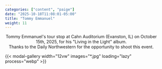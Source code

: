 ```yaml
---
categories: ["content", "paige"]
date: "2025-10-18T11:08:01-05:00"
title: "Tommy Emmanuel"
weight: 11
---
```


<div style="max-width: 1000px; margin-left: auto; margin-right: auto; text-align: center;">
<p>Tommy Emmanuel's tour stop at Cahn Auditorium (Evanston, IL) on October 15th, 2025, for his "Living in the Light" album. <br> Thanks to the Daily Northwestern for the opportunity to shoot this event.</p>
</div>


<div style="display: flex; flex-wrap: wrap; gap: 1rem; justify-content: flex-start;">
    {{< modal-gallery width="12vw" images="*.jpg" loading="lazy" process="webp" >}}
</div>

